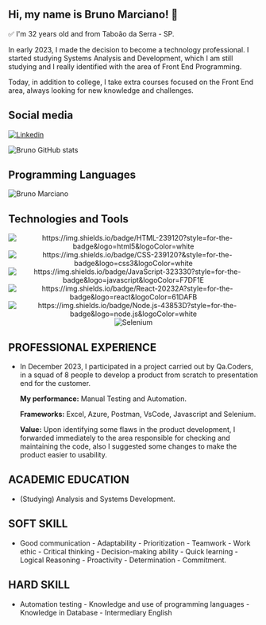 ## Hi, my name is Bruno Marciano! 👋

✅ I'm 32 years old and from Taboão da Serra - SP.

In early 2023, I made the decision to become a technology professional.
I started studying Systems Analysis and Development, which I am still studying and I really identified with the area of ​​Front End Programming.

Today, in addition to college, I take extra courses focused on the Front End area, always looking for new knowledge and challenges.

## Social media

[![Linkedin](https://img.shields.io/badge/LinkedIn-0077B5?style=for-the-badge&logo=linkedin&logoColor=white)](https://www.linkedin.com/in/obrunomarciano/) 



![Bruno GitHub stats](https://github-readme-stats.vercel.app/api?username=obrunomarciano&show_icons=true&theme=transparent)

## Programming Languages

![Bruno Marciano](https://github-readme-stats.vercel.app/api/top-langs/?username=obrunomarciano&langs_count=8&theme=dark)

## Technologies and Tools

<div align="center">

<img alt="https://img.shields.io/badge/HTML-239120?style=for-the-badge&logo=html5&logoColor=white" />

<img alt="https://img.shields.io/badge/CSS-239120?&style=for-the-badge&logo=css3&logoColor=white" />

<img alt="https://img.shields.io/badge/JavaScript-323330?style=for-the-badge&logo=javascript&logoColor=F7DF1E" />

<img alt="https://img.shields.io/badge/React-20232A?style=for-the-badge&logo=react&logoColor=61DAFB" />

<img alt="https://img.shields.io/badge/Node.js-43853D?style=for-the-badge&logo=node.js&logoColor=white" />

<img alt="Selenium" src="https://img.shields.io/badge/Selenium-43B02A.svg?style=for-the-badge&logo=Selenium&logoColor=white" />


</div>


## PROFESSIONAL EXPERIENCE
* In December 2023, I participated in a project carried out by Qa.Coders, in a squad of 8 people to develop a product from scratch to presentation end for the customer.

  **My performance:** Manual Testing and Automation.

  **Frameworks:** Excel, Azure, Postman, VsCode, Javascript and
  Selenium.

  **Value:** Upon identifying some flaws in the product development, I forwarded
  immediately to the area responsible for checking and maintaining the code, also
  I suggested some changes to make the product easier to usability.

## ACADEMIC EDUCATION
* (Studying) Analysis and Systems Development.

## SOFT SKILL
* Good communication - Adaptability - Prioritization - Teamwork - Work ethic - Critical thinking - Decision-making ability - Quick learning - Logical Reasoning - Proactivity - Determination - Commitment.


## HARD SKILL
* Automation testing - Knowledge and use of programming languages ​​- Knowledge in Database - Intermediary English
